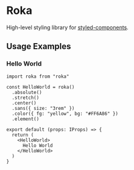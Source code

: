 # Roka

High-level styling library for [styled-components](https://github.com/styled-components/styled-components).

## Usage Examples

### Hello World

```tsx
import roka from "roka"

const HelloWorld = roka()
  .absolute()
  .stretch()
  .center()
  .sans({ size: "3rem" })
  .color({ fg: "yellow", bg: "#FF6A86" })
  .element()

export default (props: IProps) => {
  return (
    <HelloWorld>
      Hello World
    </HelloWorld>
  )
}
```
